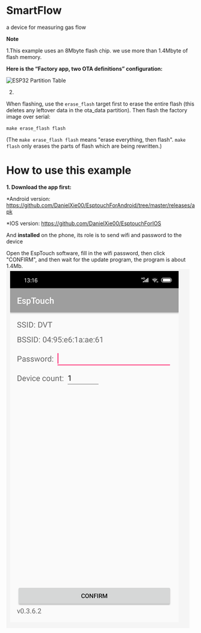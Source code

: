 # SmartFlow
a device for measuring gas flow


**Note**

1.This example uses an 8Mbyte flash chip.
we use more than 1.4Mbyte of flash memory.

**Here is  the “Factory app, two OTA definitions” configuration:**

![ESP32 Partition Table](https://github.com/DanielXie00/SmartFlow/blob/master/others/flash.png)

2.
When flashing, use the `erase_flash` target first to erase the entire flash (this deletes any leftover data in the ota_data partition). Then flash the factory image over serial:

```
make erase_flash flash
```

(The `make erase_flash flash` means "erase everything, then flash". `make flash` only erases the parts of flash which are being rewritten.)


# How  to use this example
**1. Download the app first:**

*Android version: https://github.com/DanielXie00/EsptouchForAndroid/tree/master/releases/apk

*IOS version:     https://github.com/DanielXie00/EsptouchForIOS

And **installed** on the phone, its role is to send wifi and password to the device

Open the EspTouch software, fill in the wifi password, then click "CONFIRM", and then wait for the update program, the program is about 1.4Mb.
![EspTouch](/others/EspTouch.png)
























